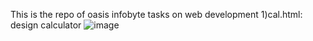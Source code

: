 This is the repo of oasis infobyte tasks on web development
1)cal.html: design calculator
![image](https://user-images.githubusercontent.com/104100117/206484661-dd6f7008-1949-4063-bde7-70c6b89db4ec.png)
